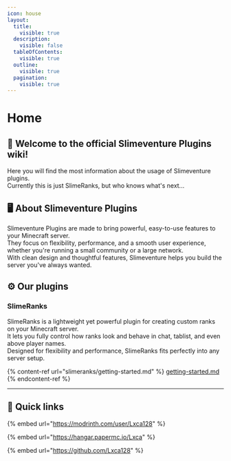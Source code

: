 ```yaml
---
icon: house
layout:
  title:
    visible: true
  description:
    visible: false
  tableOfContents:
    visible: true
  outline:
    visible: true
  pagination:
    visible: true
---
```


# Home

## 👋 Welcome to the official Slimeventure Plugins wiki!

Here you will find the most information about the usage of Slimeventure plugins.\
Currently this is just SlimeRanks, but who knows what's next...

## 🖥️ About Slimeventure Plugins

Slimeventure Plugins are made to bring powerful, easy-to-use features to your Minecraft server.\
They focus on flexibility, performance, and a smooth user experience, whether you're running a small community or a large network.\
With clean design and thoughtful features, Slimeventure helps you build the server you've always wanted.

## ⚙️ Our plugins

### SlimeRanks

SlimeRanks is a lightweight yet powerful plugin for creating custom ranks on your Minecraft server.\
It lets you fully control how ranks look and behave in chat, tablist, and even above player names.\
Designed for flexibility and performance, SlimeRanks fits perfectly into any server setup.

{% content-ref url="slimeranks/getting-started.md" %}
[getting-started.md](slimeranks/getting-started.md)
{% endcontent-ref %}

***

## 🔗 Quick links

{% embed url="https://modrinth.com/user/Lxca128" %}

{% embed url="https://hangar.papermc.io/Lxca" %}

{% embed url="https://github.com/Lxca128" %}

